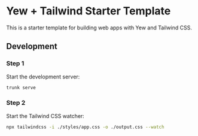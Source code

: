 # Yew + Tailwind Starter Template

This is a starter template for building web apps with Yew and Tailwind CSS.

## Development

### Step 1

Start the development server:

```bash
trunk serve
```

### Step 2

Start the Tailwind CSS watcher:

```bash
npx tailwindcss -i ./styles/app.css -o ./output.css --watch
```
